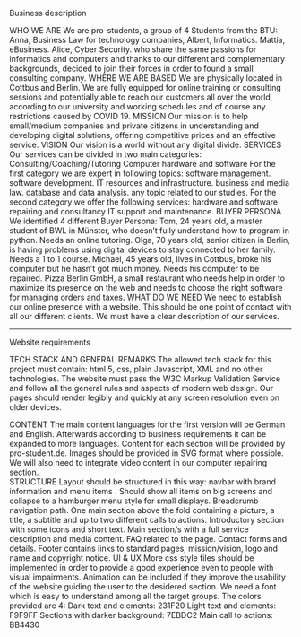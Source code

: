 Business description

WHO WE ARE
We are pro-students, a group of 4 Students from the BTU: 
Anna, Business Law for technology companies, 
Albert, Informatics. 
Mattia, eBusiness.
Alice, Cyber Security.
who share the same passions for informatics and computers and thanks to our different and complementary backgrounds, decided to join their forces in order to found a small consulting company.
WHERE WE ARE BASED
We are physically located in Cottbus and Berlin. We are fully equipped for online training or consulting sessions and potentially able to reach our customers all over the world, according to our university and working schedules and of course any restrictions caused by COVID 19. 
	MISSION
Our mission is to help small/medium companies and private citizens in understanding and developing digital solutions, offering competitive prices and an effective service.
VISION
Our vision is a world without any digital divide. 
SERVICES
Our services can be divided in two main categories: 
Consulting/Coaching/Tutoring
Computer hardware and software 
For the first category we are expert in following topics: 
software management.
software development. 
IT resources and infrastructure.
business and media law.
database and data analysis.
any topic related to our studies.
	For the second category we offer the following services:
hardware and software repairing and consultancy
IT support and maintenance.
BUYER PERSONA
We identified 4 different Buyer Persona:
Tom, 24 years old, a master student of BWL in Münster, who doesn’t fully understand how to program in python. Needs an online tutoring.
Olga, 70 years old, senior citizen in Berlin, is having problems using digital devices to stay connected to her family. Needs a 1 to 1 course.
Michael, 45 years old, lives in Cottbus, broke his computer but he hasn’t got much money. Needs his computer to be repaired.
Pizza Berlin GmbH, a small restaurant who needs help in order to maximize its presence on the web and needs to choose the right software for managing orders and taxes.
WHAT DO WE NEED
We need to establish our online presence with a website. This should be one point of contact with all our different clients. We must have a clear description of our services. 

_________________________________

Website requirements

TECH STACK AND GENERAL REMARKS
The allowed tech stack for this project must contain: html 5, css, plain Javascript, XML and no other technologies.
The website must pass the W3C Markup Validation Service and follow all the general rules and aspects of modern web design. Our pages should render legibly and quickly at any screen resolution even on older devices.
 
 
CONTENT
The main content languages for the first version will be German and English. Afterwards according to business requirements it can be expanded to more languages. Content for each section will be provided by pro-student.de. 
Images should be provided in SVG format where possible. We will also need to integrate video content in our computer repairing section.  
STRUCTURE
	Layout should be structured in this way:
navbar with brand information and menu items . Should show all items on big screens and collapse to a hamburger menu style for small displays.
Breadcrumb navigation path.
One main section above the fold containing a picture, a title, a subtitle and up to two different calls to actions. 
Introductory section with some icons and short text.
Main section/s with a full service description and media content.
FAQ related to the page.
Contact forms and details.
Footer contains links to standard pages, mission/vision, logo and name and copyright notice.
UI & UX
More css style files should be implemented in order to provide a good experience even to people with visual impairments.
Animation can be included if they improve the usability of the website guiding the user to the desidered section.
We need a font which is easy to understand among all the target groups. 
The colors provided are 4:
Dark text and elements: 231F20
Light text and elements: F9F9FF
Sections with darker background:  7EBDC2
Main call to actions: BB4430


